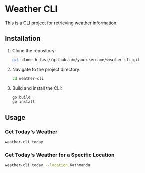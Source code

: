 # Weather CLI

This is a CLI project for retrieving weather information.

## Installation

1. Clone the repository:

   ```bash
   git clone https://github.com/yourusername/weather-cli.git
   ```

2. Navigate to the project directory:

   ```bash
   cd weather-cli
   ```

3. Build and install the CLI:

   ```bash
   go build
   go install
   ```

## Usage

### Get Today's Weather

```bash
weather-cli today
```

### Get Today's Weather for a Specific Location

```bash
weather-cli today --location Kathmandu
```
